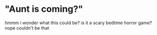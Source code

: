 # "Aunt is coming?"
hmmm i wonder what this could be? is it a scary bedtime horror game? nope couldn't be that

